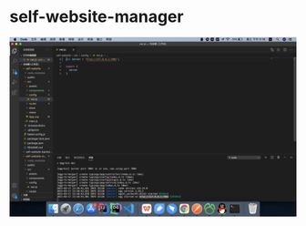 # self-website-manager

![image](https://github.com/RocketTurtle-wqt/self-website-backstage/blob/master/app/public/images/20210320140201_.png)
